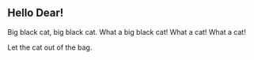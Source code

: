 ## Hello Dear!

Big black cat, big black cat. What a big black cat! What a cat! What a cat!
 
 Let the cat out of the bag.
